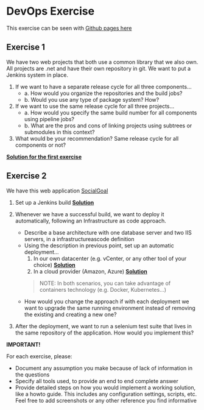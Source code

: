 # DevOps Exercise

This exercise can be seen with [Github pages here](https://guillemsola.github.io/DevOps-Exercise/)

## Exercise 1

We have two web projects that both use a common library that we also own. All projects are .net and have their own repository in git. We want to put a Jenkins system in place.

1. If we want to have a separate release cycle for all three components…
    - a. How would you organize the repositories and the build jobs?
    - b. Would you use any type of package system? How?
2. If we want to use the same release cycle for all three projects…
    - a. How would you specify the same build number for all components using pipeline jobs?
    - b. What are the pros and cons of linking projects using subtrees or submodules in this context?
3. What would be your recommendation? Same release cycle for all components or not?

**[Solution for the first exercise](Exercise_1.md)**

## Exercise 2

We have this web application [SocialGoal](https://github.com/asg123/SocialGoal)

1. Set up a Jenkins build **[Solution](Exercise_21.md)**
2. Whenever we have a successful build, we want to deploy it automatically, following an Infrastructure as code approach.
    - Describe a base architecture with one database server and two IIS servers, in a infrastructureascode definition
    - Using the description in previous point, set up an automatic deployment...
        1. In our own datacenter (e.g. vCenter, or any other tool of your choice) **[Solution](Exercise_22bi.md)**
        2. In a cloud provider (Amazon, Azure) **[Solution](Exercise_22bii.md)**
        > NOTE: In both scenarios, you can take advantage of containers technology (e.g. Docker, Kubernetes...)
    - How would you change the approach if with each deployment we want to upgrade the same running environment instead of removing the existing and creating a new one?

3. After the deployment, we want to run a selenium test suite that lives in the same repository of the application. How would you implement this?

**IMPORTANT!**

For each exercise, please:

- Document any assumption you make because of lack of information in the questions
- Specify all tools used, to provide an end to end complete answer
- Provide detailed steps on how you would implement a working solution, like a howto guide. This includes any configuration settings, scripts, etc. Feel free to add screenshots or any other reference you find informative
